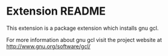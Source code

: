 # Extension README

This extension is a package extension which installs gnu gcl.

For more information about gnu gcl visit the project website at
http://www.gnu.org/software/gcl/

